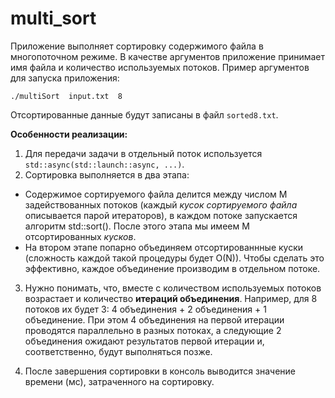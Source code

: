 
# multi_sort
Приложение выполняет сортировку содержимого файла в многопоточном режиме.
В качестве аргументов приложение принимает имя файла и количество используемых потоков.
Пример аргументов для запуска приложения:

`./multiSort  input.txt  8`

Отсортированные данные будут записаны в файл `sorted8.txt`.

**Особенности реализации:**
1. Для передачи задачи в отдельный поток используется `std::async(std::launch::async, ...)`.
2. Сортировка выполняется в два этапа:
- Содержимое сортируемого файла делится между числом M задействованных потоков (каждый *кусок сортируемого файла* описывается парой итераторов), в каждом потоке запускается алгоритм std::sort(). После этого этапа мы имеем M отсортированных *кусков*.
- На втором этапе попарно объединяем отсортированнные куски (сложность каждой такой процедуры будет O(N)). Чтобы сделать это эффективно, 
каждое объединение производим в отдельном потоке. 

3. Нужно понимать, что, вместе с количеством используемых потоков возрастает и количество **итераций объединения**. Например, для 8 потоков их будет 3: 4 объединения + 2 объединения + 1 объединение. При этом 4 объединения на первой итерации проводятся параллельно в разных потоках, а следующие 2 объединения ожидают результатов первой итерации и, соответственно, будут выполняться позже.

4. После завершения сортировки в консоль выводится значение времени (мс), затраченного на сортировку.
